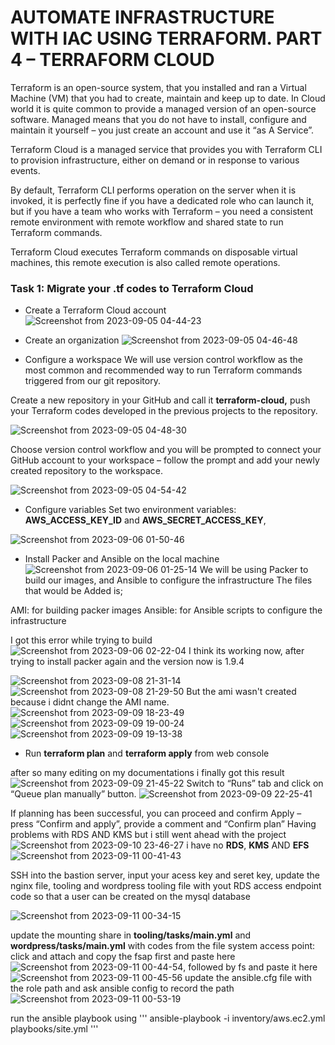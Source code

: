 # AUTOMATE INFRASTRUCTURE WITH IAC USING TERRAFORM. PART 4 – TERRAFORM CLOUD
 Terraform is an open-source system, that you installed and ran a Virtual Machine (VM) that you had to create, maintain and keep up to date. In Cloud world it is quite common to provide a managed version of an open-source software. Managed means that you do not have to install, configure and maintain it yourself – you just create an account and use it “as A Service”.

Terraform Cloud is a managed service that provides you with Terraform CLI to provision infrastructure, either on demand or in response to various events.

By default, Terraform CLI performs operation on the server when it is invoked, it is perfectly fine if you have a dedicated role who can launch it, but if you have a team who works with Terraform – you need a consistent remote environment with remote workflow and shared state to run Terraform commands.

Terraform Cloud executes Terraform commands on disposable virtual machines, this remote execution is also called remote operations.

### Task 1: Migrate your .tf codes to Terraform Cloud
* Create a Terraform Cloud account
![Screenshot from 2023-09-05 04-44-23](https://github.com/Lukobet/Darey.io_pbl/assets/110517150/5f5b7b81-9b91-49fa-ad22-f9d103330f36)
* Create an organization
![Screenshot from 2023-09-05 04-46-48](https://github.com/Lukobet/Darey.io_pbl/assets/110517150/5d0004a0-3b47-43be-8b7b-ff1ebbcfc6cf)

* Configure a workspace
We will use version control workflow as the most common and recommended way to run Terraform commands triggered from our git repository.

Create a new repository in your GitHub and call it **terraform-cloud,** push your Terraform codes developed in the previous projects to the repository.

![Screenshot from 2023-09-05 04-48-30](https://github.com/Lukobet/Darey.io_pbl/assets/110517150/0baaafd3-d507-4894-9697-f8ab3bffea68)

Choose version control workflow and you will be prompted to connect your GitHub account to your workspace – follow the prompt and add your newly created repository to the workspace.

![Screenshot from 2023-09-05 04-54-42](https://github.com/Lukobet/Darey.io_pbl/assets/110517150/719f1803-3acf-4cec-9376-bca8f7577f62)
* Configure variables
Set two environment variables: **AWS_ACCESS_KEY_ID** and **AWS_SECRET_ACCESS_KEY**,

![Screenshot from 2023-09-06 01-50-46](https://github.com/Lukobet/Darey.io_pbl/assets/110517150/9db2e82a-35a8-41fb-8955-bbeed25e931d)

* Install Packer and Ansible on the local machine
 ![Screenshot from 2023-09-06 01-25-14](https://github.com/Lukobet/Darey.io_pbl/assets/110517150/807f2092-3281-493c-a3b2-020ed0cc1399)
  We will be using Packer to build our images, and Ansible to configure the infrastructure
The files that would be Added is;

AMI: for building packer images
Ansible: for Ansible scripts to configure the infrastructure

I got this error while trying to build
![Screenshot from 2023-09-06 02-22-04](https://github.com/Lukobet/Darey.io_pbl/assets/110517150/ebd9e4fc-e883-48aa-bc98-fe885c0e587e)
I think its working now, after trying to install packer again and the version now is 1.9.4

![Screenshot from 2023-09-08 21-31-14](https://github.com/Lukobet/Darey.io_pbl/assets/110517150/7b867061-89b1-4eaa-a13e-e0f28b461288)
![Screenshot from 2023-09-08 21-29-50](https://github.com/Lukobet/Darey.io_pbl/assets/110517150/3199ca20-4461-4c66-a00d-bad6a5098009)
But the ami wasn't created because i didnt change the AMI name.
![Screenshot from 2023-09-09 18-23-49](https://github.com/Lukobet/Darey.io_pbl/assets/110517150/2eb7713a-de44-4368-8e46-752a4a5ad554)
![Screenshot from 2023-09-09 19-00-24](https://github.com/Lukobet/Darey.io_pbl/assets/110517150/be16f598-2b45-43e8-9be6-624347bf6e1b)
![Screenshot from 2023-09-09 19-13-38](https://github.com/Lukobet/Darey.io_pbl/assets/110517150/cc201811-6079-43a2-8f0a-363532db09d9)

* Run **terraform plan** and **terraform apply** from web console

after so many editing on my documentations i finally got this result
![Screenshot from 2023-09-09 21-45-22](https://github.com/Lukobet/Darey.io_pbl/assets/110517150/a9c63eac-c952-4518-98d7-eafcbdfec80a)
Switch to “Runs” tab and click on “Queue plan manually” button.
![Screenshot from 2023-09-09 22-25-41](https://github.com/Lukobet/Darey.io_pbl/assets/110517150/51d1a6b3-136f-4e5c-822a-a767f1867456)

If planning has been successful, you can proceed and confirm Apply – press “Confirm and apply”, provide a comment and “Confirm plan”
Having problems with RDS AND KMS but i still went ahead with the project
![Screenshot from 2023-09-10 23-46-27](https://github.com/Lukobet/Darey.io_pbl/assets/110517150/9a487335-24b3-4499-a301-ab678c49d317)
i have no **RDS**, **KMS** AND **EFS**
![Screenshot from 2023-09-11 00-41-43](https://github.com/Lukobet/Darey.io_pbl/assets/110517150/6fc85ee4-9472-4f33-95b6-c55638d2b975)

SSH into the bastion server, input your acess key and seret key, update the nginx file, tooling and wordpress tooling file with yout RDS access endpoint code so that a user can be created on the mysql database

![Screenshot from 2023-09-11 00-34-15](https://github.com/Lukobet/Darey.io_pbl/assets/110517150/c5889e5c-d99a-4973-8024-fdfcfe7774f8)

update the mounting share in **tooling/tasks/main.yml** and **wordpress/tasks/main.yml** with codes from the file system access point: click and attach and copy the fsap first and paste here ![Screenshot from 2023-09-11 00-44-54](https://github.com/Lukobet/Darey.io_pbl/assets/110517150/f1dfd84a-5b23-4ead-a82e-f2f9200c3b42), followed by fs and paste it here ![Screenshot from 2023-09-11 00-45-56](https://github.com/Lukobet/Darey.io_pbl/assets/110517150/652d568a-6dcf-41bb-919d-69654488b292) 
update the ansible.cfg file with the role path and ask ansible config to record the path ![Screenshot from 2023-09-11 00-53-19](https://github.com/Lukobet/Darey.io_pbl/assets/110517150/068ade15-5cb1-43af-b0fe-acf0fc7fc719)

run the ansible playbook using
'''
ansible-playbook -i inventory/aws.ec2.yml playbooks/site.yml
'''

